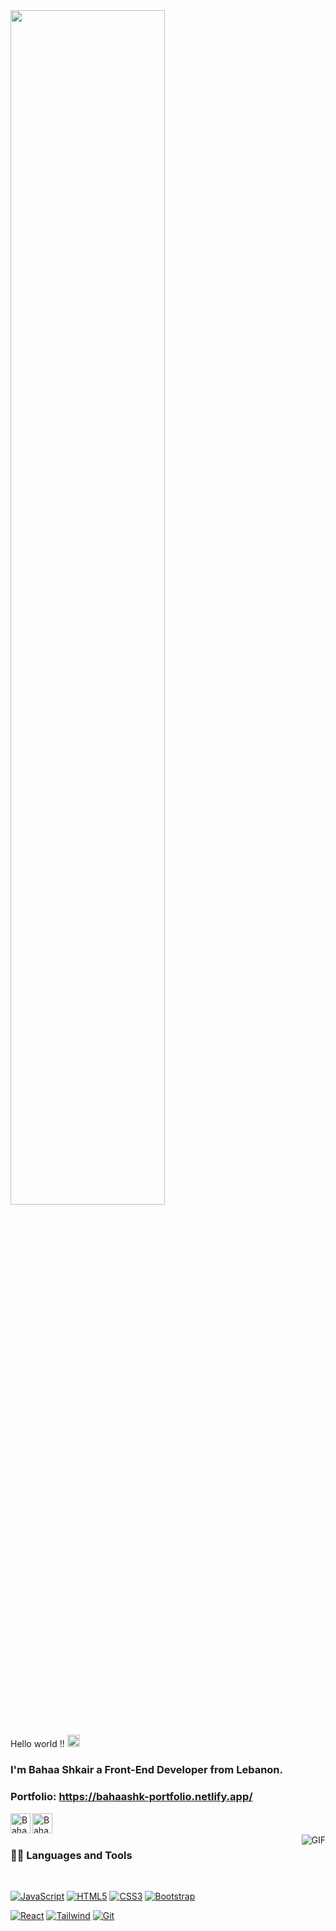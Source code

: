 <img src ="https://cdn.dribbble.com/users/1162077/screenshots/3848914/programmer.gif" width="70%">
    
## 
Hello world !! <img src="https://github.com/TheDudeThatCode/TheDudeThatCode/blob/master/Assets/Earth.gif" width="20px">

### I'm Bahaa Shkair a Front-End Developer from Lebanon.

### Portfolio: https://bahaashk-portfolio.netlify.app/

<a href="https://www.linkedin.com/in/bahaa-shkair">
  <img align="left" color="blue" alt="Bahaa's Linkedin" width="32px" src="https://cdn.jsdelivr.net/npm/simple-icons@v3/icons/linkedin.svg" />
</a>
<a href="https://instagram.com/bahaashk22?igshid=NGVhN2U2NjQ0Yg==">
  <img align="left" color="yellow" alt="Bahaa's Instagram" width="32px" src="https://cdn.jsdelivr.net/npm/simple-icons@v3/icons/instagram.svg" />
</a>

<br />
<br />

  <img align="right" alt="GIF" src="https://media.giphy.com/media/836HiJc7pgzy8iNXCn/giphy.gif" />
  
### 👨‍💻 Languages and Tools

<br />

[![JavaScript](https://img.shields.io/badge/-JavaScript-black?style=flat&logo=javascript&link=https://github.com/BahaaShk)](https://github.com/BahaaShk) 
[![HTML5](https://img.shields.io/badge/-HTML5-E34F26?style=flat&logo=html5&logoColor=white&link=https://github.com/BahaaShk)](https://github.com/BahaaShk) 
[![CSS3](https://img.shields.io/badge/-CSS3-1572B6?style=flat&logo=css3&link=https://github.com/BahaaShk)](https://github.com/BahaaShk) 
[![Bootstrap](https://img.shields.io/badge/-Bootstrap-563D7C?style=flat&logo=bootstrap&link=https://github.com/BahaaShk)](https://github.com/BahaaShk) 

[![React](https://img.shields.io/badge/-React-black?style=flat&logo=react&link=https://github.com/BahaaShk)](https://github.com/BahaaShk) 
[![Tailwind](https://img.shields.io/badge/TailwindCSS-black?style=flat&logo=tailwindcss&link=https://github.com/BahaaShk)](https://github.com/BahaaShk) 
[![Git](https://img.shields.io/badge/-Git-black?style=flat&logo=git&link=https://github.com/BahaaShk)](https://github.com/BahaaShk) 

